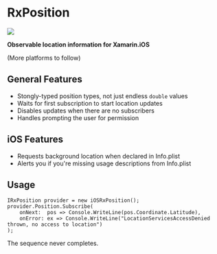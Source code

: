 # RxPosition

![](https://raw.githubusercontent.com/tomgilder/RxPosition/master/logo.png)

**Observable location information for Xamarin.iOS**

(More platforms to follow)

## General Features

* Stongly-typed position types, not just endless `double` values
* Waits for first subscription to start location updates
* Disables updates when there are no subscribers
* Handles prompting the user for permission

## iOS Features

* Requests background location when declared in Info.plist
* Alerts you if you're missing usage descriptions from Info.plist

## Usage

```#
IRxPosition provider = new iOSRxPosition();
provider.Position.Subscribe(
    onNext:  pos => Console.WriteLine(pos.Coordinate.Latitude),
    onError: ex => Console.WriteLine("LocationServicesAccessDenied thrown, no access to location")
);
```

The sequence never completes.